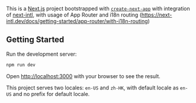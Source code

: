 This is a [Next.js](https://nextjs.org) project bootstrapped with [`create-next-app`](https://nextjs.org/docs/app/api-reference/cli/create-next-app) with integration of [next-intl](https://next-intl.dev/), with usage of App Router and i18n routing (https://next-intl.dev/docs/getting-started/app-router/with-i18n-routing)

## Getting Started

Run the development server:

```bash
npm run dev
```

Open [http://localhost:3000](http://localhost:3000) with your browser to see the result.

This project serves two locales: `en-US` and `zh-HK`, with default locale as `en-US` and no prefix for default locale.